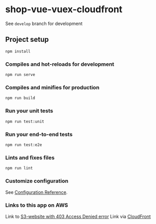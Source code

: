 # shop-vue-vuex-cloudfront

See `develop` branch for development

## Project setup
```
npm install
```

### Compiles and hot-reloads for development
```
npm run serve
```

### Compiles and minifies for production
```
npm run build
```

### Run your unit tests
```
npm run test:unit
```

### Run your end-to-end tests
```
npm run test:e2e
```

### Lints and fixes files
```
npm run lint
```

### Customize configuration
See [Configuration Reference](https://cli.vuejs.org/config/).

### Links to this app on AWS
Link to [S3-website with 403 Access Denied error](http://test-vue-sportify-bucket.s3-website-us-east-1.amazonaws.com/) 
Link via [CloudFront](https://d1bgmbclc8e5fr.cloudfront.net)